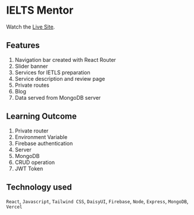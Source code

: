 # IELTS Mentor

Watch the [Live Site](https://ielts-mentor-9c05a.web.app/).

## Features

1. Navigation bar created with React Router
2. Slider banner
3. Services for IETLS preparation
4. Service description and review page
5. Private routes
6. Blog
7. Data served from MongoDB server

## Learning Outcome

1. Private router
2. Environment Variable
3. Firebase authentication
4. Server
5. MongoDB
6. CRUD operation
7. JWT Token

## Technology used

`React`, `Javascript`, `Tailwind CSS`, `DaisyUI`, `Firebase`, `Node`, `Express`, `MongoDB`, `Vercel`

